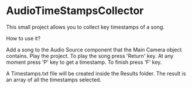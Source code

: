 # AudioTimeStampsCollector
This small project allows you to collect key timestamps of a song.

How to use it?

Add a song to the Audio Source component that the Main Camera object contains.
Play the project.
To play the song press 'Return' key.
At any moment press 'P' key to get a timestamp.
To finish press 'F' key.

A Timestamps.txt file will be created inside the Results folder. The result is an array of all the timestamps selected.
